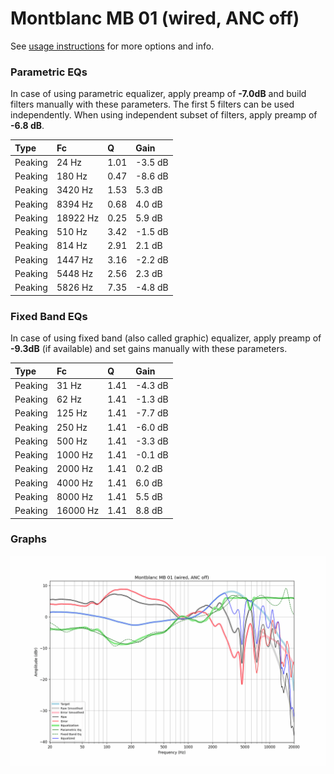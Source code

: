 # Montblanc MB 01 (wired, ANC off)
See [usage instructions](https://github.com/jaakkopasanen/AutoEq#usage) for more options and info.

### Parametric EQs
In case of using parametric equalizer, apply preamp of **-7.0dB** and build filters manually
with these parameters. The first 5 filters can be used independently.
When using independent subset of filters, apply preamp of **-6.8 dB**.

| Type    | Fc       |    Q | Gain    |
|:--------|:---------|:-----|:--------|
| Peaking | 24 Hz    | 1.01 | -3.5 dB |
| Peaking | 180 Hz   | 0.47 | -8.6 dB |
| Peaking | 3420 Hz  | 1.53 | 5.3 dB  |
| Peaking | 8394 Hz  | 0.68 | 4.0 dB  |
| Peaking | 18922 Hz | 0.25 | 5.9 dB  |
| Peaking | 510 Hz   | 3.42 | -1.5 dB |
| Peaking | 814 Hz   | 2.91 | 2.1 dB  |
| Peaking | 1447 Hz  | 3.16 | -2.2 dB |
| Peaking | 5448 Hz  | 2.56 | 2.3 dB  |
| Peaking | 5826 Hz  | 7.35 | -4.8 dB |

### Fixed Band EQs
In case of using fixed band (also called graphic) equalizer, apply preamp of **-9.3dB**
(if available) and set gains manually with these parameters.

| Type    | Fc       |    Q | Gain    |
|:--------|:---------|:-----|:--------|
| Peaking | 31 Hz    | 1.41 | -4.3 dB |
| Peaking | 62 Hz    | 1.41 | -1.3 dB |
| Peaking | 125 Hz   | 1.41 | -7.7 dB |
| Peaking | 250 Hz   | 1.41 | -6.0 dB |
| Peaking | 500 Hz   | 1.41 | -3.3 dB |
| Peaking | 1000 Hz  | 1.41 | -0.1 dB |
| Peaking | 2000 Hz  | 1.41 | 0.2 dB  |
| Peaking | 4000 Hz  | 1.41 | 6.0 dB  |
| Peaking | 8000 Hz  | 1.41 | 5.5 dB  |
| Peaking | 16000 Hz | 1.41 | 8.8 dB  |

### Graphs
![](./Montblanc%20MB%2001%20(wired,%20ANC%20off).png)